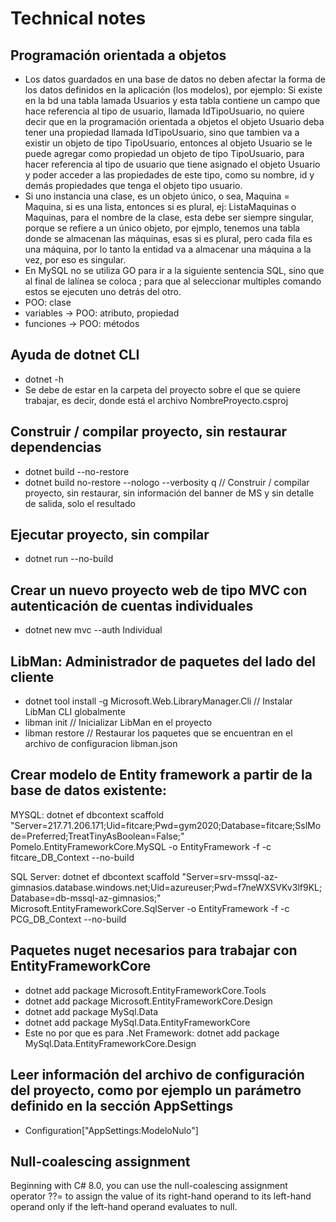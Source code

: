 # Technical notes

## Programación orientada a objetos
- Los datos guardados en una base de datos no deben afectar la forma de los datos definidos en la aplicación (los modelos), por ejemplo: Si existe en la bd una tabla  lamada Usuarios y esta tabla contiene un campo que hace referencia al tipo de usuario, llamada IdTipoUsuario, no quiere decir que en la programación orientada a objetos el objeto Usuario deba tener una propiedad llamada IdTipoUsuario, sino que tambien va a existir un objeto de tipo TipoUsuario, entonces al objeto Usuario se le puede agregar como propiedad un objeto de tipo TipoUsuario, para hacer referencia al tipo de usuario que tiene asignado el objeto Usuario y poder acceder a las propiedades de este tipo, como su nombre, id y demás propiedades que tenga el objeto tipo usuario.
- Si uno instancia una clase, es un objeto único, o sea, Maquina = Maquina, si es una lista, entonces si es plural, ej: ListaMaquinas o Maquinas, para el nombre de la clase, esta debe ser siempre singular, porque se refiere a un único objeto, por ejmplo, tenemos una tabla donde se almacenan las máquinas, esas si es plural, pero cada fila es una
máquina, por lo tanto la entidad va a almacenar una máquina a la vez, por eso es singular.
- En MySQL no se utiliza GO para ir a la siguiente sentencia SQL, sino que al final de lalínea se coloca ; para que al
seleccionar multiples comando estos se ejecuten uno detrás del otro.
- POO: clase
- variables -> POO: atributo, propiedad
- funciones -> POO: métodos

## Ayuda de dotnet CLI
- dotnet -h
- Se debe de estar en la carpeta del proyecto sobre el que se quiere trabajar, es decir, donde está el archivo NombreProyecto.csproj

## Construir / compilar proyecto, sin restaurar dependencias
- dotnet build --no-restore
- dotnet build no-restore --nologo --verbosity q // Construir / compilar proyecto, sin restaurar, sin información del banner de MS y sin detalle de salida, solo el resultado

## Ejecutar proyecto, sin compilar
- dotnet run --no-build

## Crear un nuevo proyecto web de tipo MVC con autenticación de cuentas individuales
- dotnet new mvc --auth Individual

## LibMan: Administrador de paquetes del lado del cliente
- dotnet tool install -g Microsoft.Web.LibraryManager.Cli // Instalar LibMan CLI globalmente
- libman init // Inicializar LibMan en el proyecto
- libman restore // Restaurar los paquetes que se encuentran en el archivo de configuracion libman.json

## Crear modelo de Entity framework a partir de la base de datos existente:
MYSQL:
dotnet ef dbcontext scaffold "Server=217.71.206.171;Uid=fitcare;Pwd=gym2020;Database=fitcare;SslMode=Preferred;TreatTinyAsBoolean=False;" Pomelo.EntityFrameworkCore.MySQL -o EntityFramework -f -c fitcare_DB_Context --no-build

SQL Server:
dotnet ef dbcontext scaffold "Server=srv-mssql-az-gimnasios.database.windows.net;Uid=azureuser;Pwd=f7neWXSVKv3lf9KL;Database=db-mssql-az-gimnasios;" Microsoft.EntityFrameworkCore.SqlServer -o EntityFramework -f -c PCG_DB_Context --no-build

## Paquetes nuget necesarios para trabajar con EntityFrameworkCore
- dotnet add package Microsoft.EntityFrameworkCore.Tools
- dotnet add package Microsoft.EntityFrameworkCore.Design
- dotnet add package MySql.Data
- dotnet add package MySql.Data.EntityFrameworkCore
- Este no por que es para .Net Framework: dotnet add package MySql.Data.EntityFrameworkCore.Design

## Leer información del archivo de configuración del proyecto, como por ejemplo un parámetro definido en la sección AppSettings
- Configuration["AppSettings:ModeloNulo"]

## Null-coalescing assignment
Beginning with C# 8.0, you can use the null-coalescing assignment operator ??= to assign the value of its right-hand operand to its left-hand operand only if the left-hand operand evaluates to null.

